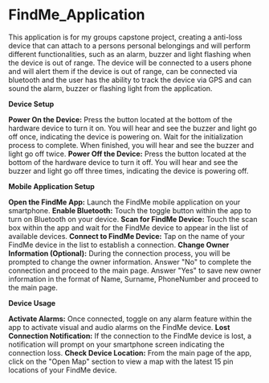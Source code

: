 # FindMe_Application

This application is for my groups capstone project, creating a anti-loss device that can attach to a persons personal belongings
and will perform different functionalities, such as an alarm, buzzer and light flashing when the device is out of range. The
device will be connected to a users phone and will alert them if the device is out of range, can be connected via bluetooth
and the user has the ability to track the device via GPS and can sound the alarm, buzzer or flashing light from the application.

**Device Setup**

**Power On the Device:**
Press the button located at the bottom of the hardware device to turn it on.
You will hear and see the buzzer and light go off once, indicating the device is powering on.
Wait for the initialization process to complete. When finished, you will hear and see the buzzer and light go off twice.
**Power Off the Device:**
Press the button located at the bottom of the hardware device to turn it off.
You will hear and see the buzzer and light go off three times, indicating the device is powering off.


**Mobile Application Setup**

**Open the FindMe App:**
Launch the FindMe mobile application on your smartphone.
**Enable Bluetooth:**
Touch the toggle button within the app to turn on Bluetooth on your device.
**Scan for FindMe Device:**
Touch the scan box within the app and wait for the FindMe device to appear in the list of available devices.
**Connect to FindMe Device:**
Tap on the name of your FindMe device in the list to establish a connection.
**Change Owner Information (Optional):**
During the connection process, you will be prompted to change the owner information.
Answer "No" to complete the connection and proceed to the main page.
Answer "Yes" to save new owner information in the format of Name, Surname, PhoneNumber and proceed to the main page.

**Device Usage**

**Activate Alarms:**
Once connected, toggle on any alarm feature within the app to activate visual and audio alarms on the FindMe device.
**Lost Connection Notification:**
If the connection to the FindMe device is lost, a notification will prompt on your smartphone screen indicating the connection loss.
**Check Device Location:**
From the main page of the app, click on the "Open Map" section to view a map with the latest 15 pin locations of your FindMe device.
